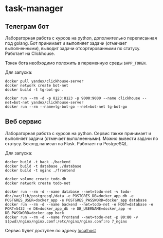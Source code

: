 # task-manager

## Телеграм бот

Лабораторная работа с курсов на python, дополнительно переписанная под golang. Бот принимает и выполняет задачи (отмечает выполненными), выводит задачи отсортированными по статусу. Работает на Clickhouse. 

Токен бота необходимо положить в переменную среды  ```$APP_TOKEN```.

Для запуска: 
```
docker pull yandex/clickhouse-server
docker network create bot-net
docker build -t tg-bot-go .

docker run --rm -d -p 8123:8123 -p 9000:9000 --name clickhouse --net=bot-net yandex/clickhouse-server
docker run --rm --name=tg-bot-go --net=bot-net tg-bot-go
```

## Веб сервис 

Лабораторная работа с курсов на python. Сервис также принимает и выполняет задачи (отмечает выполненными). Можно вывести задачи по статусу. Бекэнд написан на Flask. Работает на PostgreSQL.  

Для запуска: 
```
docker build -t back ./backend
docker build -t database ./database
docker build -t nginx ./frontend

docker volume create todo-db
docker network create todo-net

docker run --rm -d --name database --net=todo-net -v todo-db:/var/lib/postgresql/data -e POSTGRES_DB=docker_app_db -e POSTGRES_USER=docker_app -e POSTGRES_PASSWORD=docker_app database
docker run --rm -d --name backend --net=todo-net -e HOST=database -e PORT=5432 -e DB=docker_app_db -e DB_USERNAME=docker_app -e DB_PASSWORD=docker_app back
docker run --rm -d --name frontend --net=todo-net -p 80:80 -v $(pwd)/nginx/nginx.conf:/etc/nginx/nginx.conf:ro 7_nginx
```

Сервис будет доступен по адресу [localhost](http://localhost/)
